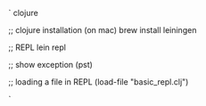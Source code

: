 ` clojure

;; clojure installation (on mac)
brew install leiningen

;; REPL
lein repl

;; show exception
(pst)

;; loading a file in REPL
(load-file "basic_repl.clj")

`